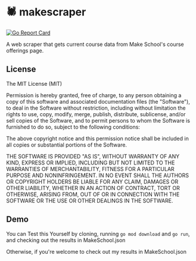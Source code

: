# 🕷 makescraper

[![Go Report Card](https://goreportcard.com/badge/github.com/atleastzero/makescraper)](https://goreportcard.com/report/github.com/atleastzero/makescraper)

A web scraper that gets current course data from Make School's course offerings page.

## License

The MIT License (MIT)

Permission is hereby granted, free of charge, to any person obtaining a copy of this software and associated documentation files (the "Software"), to deal in the Software without restriction, including without limitation the rights to use, copy, modify, merge, publish, distribute, sublicense, and/or sell copies of the Software, and to permit persons to whom the Software is furnished to do so, subject to the following conditions:

The above copyright notice and this permission notice shall be included in all copies or substantial portions of the Software.

THE SOFTWARE IS PROVIDED "AS IS", WITHOUT WARRANTY OF ANY KIND, EXPRESS OR IMPLIED, INCLUDING BUT NOT LIMITED TO THE WARRANTIES OF MERCHANTABILITY, FITNESS FOR A PARTICULAR PURPOSE AND NONINFRINGEMENT. IN NO EVENT SHALL THE AUTHORS OR COPYRIGHT HOLDERS BE LIABLE FOR ANY CLAIM, DAMAGES OR OTHER LIABILITY, WHETHER IN AN ACTION OF CONTRACT, TORT OR OTHERWISE, ARISING FROM, OUT OF OR IN CONNECTION WITH THE SOFTWARE OR THE USE OR OTHER DEALINGS IN THE SOFTWARE.

## Demo

You can Test this Yourself by cloning, running `go mod download` and `go run`, and checking out the results in MakeSchool.json

Otherwise, if you're welcome to check out my results in MakeSchool.json
